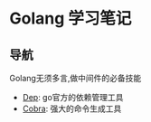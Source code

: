 # Golang 学习笔记

## 导航
Golang无须多言,做中间件的必备技能

- [Dep](https://github.com/golang/dep): go官方的依赖管理工具
- [Cobra](https://github.com/spf13/cobra): 强大的命令生成工具

